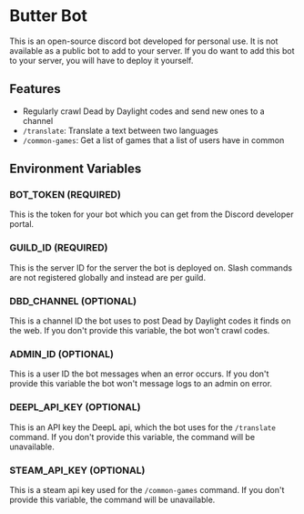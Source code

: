 # Butter Bot

This is an open-source discord bot developed for personal use. It is not 
available as a public bot to add to your server. If you do want to add this
bot to your server, you will have to deploy it yourself.

## Features

- Regularly crawl Dead by Daylight codes and send new ones to a channel
- `/translate`: Translate a text between two languages
- `/common-games`: Get a list of games that a list of users have in common

## Environment Variables
### BOT_TOKEN (REQUIRED)
This is the token for your bot which you can get from the Discord developer portal.

### GUILD_ID (REQUIRED)
This is the server ID for the server the bot is deployed on. Slash commands
are not registered globally and instead are per guild.

### DBD_CHANNEL (OPTIONAL)
This is a channel ID the bot uses to post Dead by Daylight codes it finds on the web.
If you don't provide this variable, the bot won't crawl codes.

### ADMIN_ID (OPTIONAL)
This is a user ID the bot messages when an error occurs. If you don't provide this
variable the bot won't message logs to an admin on error.

### DEEPL_API_KEY (OPTIONAL)
This is an API key the DeepL api, which the bot uses for the `/translate` command.
If you don't provide this variable, the command will be unavailable.

### STEAM_API_KEY (OPTIONAL)
This is a steam api key used for the `/common-games` command.
If you don't provide this variable, the command will be unavailable.